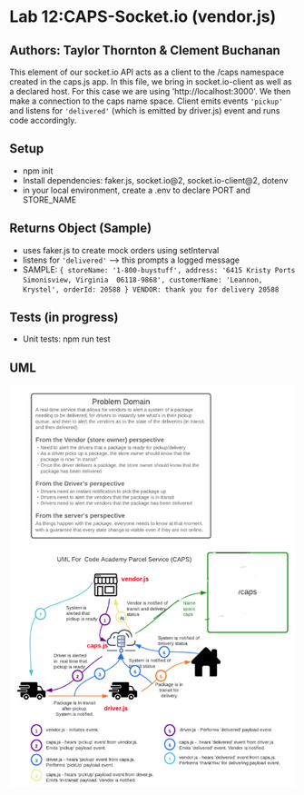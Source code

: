 # Lab 12:CAPS-Socket.io (vendor.js)
## Authors: Taylor Thornton & Clement Buchanan

This element of our socket.io API acts as a client to the /caps namespace created in the caps.js app.  In this file, we bring in socket.io-client as well as a declared host.  For this case we are using 'http://localhost:3000'.  We then make a connection to the caps name space. Client emits events `'pickup'` and listens for `'delivered'` (which is emitted by driver.js) event and runs code accordingly.  

## Setup
- npm init
- Install dependencies: faker.js, socket.io@2, socket.io-client@2, dotenv
- in your local environment, create a .env to declare PORT and STORE_NAME

## Returns Object (Sample)
- uses faker.js to create mock orders using setInterval
- listens for `'delivered'` --> this prompts a logged message 
- SAMPLE:
`{
  storeName: '1-800-buystuff',
  address: '6415 Kristy Ports Simonisview, Virginia  06118-9868',
  customerName: 'Leannon, Krystel',
  orderId: 20588
}
VENDOR: thank you for delivery 20588`


## Tests (in progress)
- Unit tests: npm run test

## UML
![UML](CAPS_socketUML.png)
